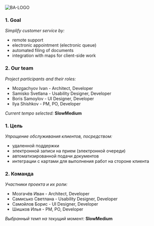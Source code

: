 ![BA-LOGO](https://trello-attachments.s3.amazonaws.com/55c514c9a67c001b33aecd5c/5bfd805423e0542746dcc7c9/51163353c4a2f511cbbe961dc8f713ed/Logo_BA.png)

### 1. Goal

*Simplify customer service by:*
- remote support
- electronic appointment (electronic queue)
- automated filing of documents
- integration with maps for client-side work

### 2. Our team

*Project participants and their roles:*
- Mozgachyov Ivan - Architect, Developer
- Samisko Svetlana - Usability Designer, Developer
- Boris Samoylov - UI Designer, Developer
- Ilya Shishkov - PM, PO, Developer

*Current tempo selected:* **SlowMedium**


### 1. Цель

*Упрощение обслуживания клиентов, посредством:*
- удаленной поддержки
- электронной записи на прием (электронной очереди)
- автоматизированной подачи документов
- интеграции с картами для выполнения работ на стороне клиента

### 2. Команда

*Участники проекта и их роли:*
- Мозгачёв Иван - Architect, Developer
- Самисько Светлана - Usability Designer, Developer
- Самойлов Борис - UI Designer, Developer
- Шишков Илья - PM, PO, Developer

*Выбранный темп на текущий момент:* **SlowMedium**
